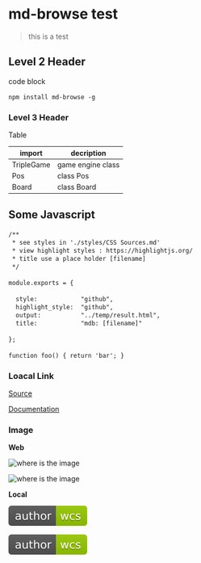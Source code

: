 # md-browse test

> 
> this is a test
> 

## Level 2 Header
code block
```
npm install md-browse -g
```

### Level 3 Header

Table

| import | decription |
|---------------|------------|
|TripleGame     |game engine class|
|Pos            |class Pos|
|Board          |class Board|

  
## Some Javascript
```
/**
 * see styles in './styles/CSS Sources.md'
 * view highlight styles : https://highlightjs.org/
 * title use a place holder [filename]
 */

module.exports = {
  
  style:            "github",
  highlight_style:  "github",
  output:           "../temp/result.html",
  title:            "mdb: [filename]"
  
};

function foo() { return 'bar'; }

```

### Loacal Link

[Source](test.js)

[Documentation][apidoc]

### Image
__Web__

![where is the image][1]

![where is the image](http://familiecommer.de/files/inputloop/fc_start.png)

__Local__

![where is the image][2]

![where is the image](author-wcs-green.svg)

[1]: http://familiecommer.de/files/inputloop/fc_start.png
[2]: author-wcs-green.svg
[apidoc]: ../docs/api.html